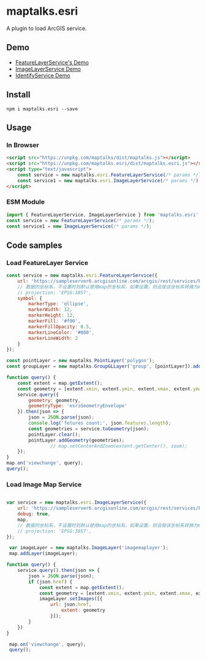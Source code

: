 # maptalks.esri

A plugin to load ArcGIS service.

## Demo

* [FeatureLayerService's Demo](https://maptalks.org/maptalks.esri/demo/FeatureLayer.html)
* [ImageLayerService Demo](https://maptalks.org/maptalks.esri/demo/ImageLayer.html)
* [IdentifyService Demo](https://maptalks.org/maptalks.esri/demo/identify.html)

## Install

```shell
npm i maptalks.esri --save
```

## Usage

### In Browser
```html
<script src="https://unpkg.com/maptalks/dist/maptalks.js"></script>
<script src="https://unpkg.com/maptalks.esri/dist/maptalks.esri.js"></script>
<script type="text/javascript">
    const service = new maptalks.esri.FeatureLayerService(/* params */);
    const service1 = new maptalks.esri.ImageLayerService(/* params */);
</script>
```

### ESM Module

```js
import { FeatureLayerService, ImageLayerService } from 'maptalks.esri';
const service = new FeatureLayerService(/* params */);
const service1 = new ImageLayerService(/* params */);
```

## Code samples

### Load FeatureLayer Service

```js
const service = new maptalks.esri.FeatureLayerService({
    url: 'https://sampleserver6.arcgisonline.com/arcgis/rest/services/Earthquakes_Since1970/MapServer/0',
    // 数据的坐标系，不设置时则默认使用map的坐标系，如果设置，则会按该坐标系转换为map的坐标系
    // projection: 'EPSG:3857',
    symbol: {
        markerType: 'ellipse',
        markerWidth: 12,
        markerHeight: 12,
        markerFill: '#f00',
        markerFillOpacity: 0.5,
        markerLineColor: '#000',
        markerLineWidth: 2
    }
});

const pointLayer = new maptalks.PointLayer('polygon');
const groupLayer = new maptalks.GroupGLLayer('group', [pointLayer]).addTo(map);

function query() {
    const extent = map.getExtent();
    const geometry = [extent.xmin, extent.ymin, extent.xmax, extent.ymax].join(',');
    service.query({
        geometry: geometry,
        geometryType: 'esriGeometryEnvelope'
    }).then(json => {
        json = JSON.parse(json);
        console.log('fetures count:', json.features.length);
        const geometries = service.toGeometry(json);
        pointLayer.clear();
        pointLayer.addGeometry(geometries);
                // map.setCenterAndZoom(extent.getCenter(), zoom);
    });
}
map.on('viewchange', query);
query();
```

### Load Image Map Service

```js

var service = new maptalks.esri.ImageLayerService({
    url: 'https://sampleserver6.arcgisonline.com/arcgis/rest/services/PoolPermits/MapServer/export',
    debug: true,
    map,
    // 数据的坐标系，不设置时则默认使用map的坐标系，如果设置，则会按该坐标系转换为map的坐标系
    // projection: 'EPSG:3857',
});

 var imageLayer = new maptalks.ImageLayer('imagemaplayer');
 map.addLayer(imageLayer);

function query() {
    service.query().then(json => {
        json = JSON.parse(json);
        if (json.href) {
            const extent = map.getExtent();
            const geometry = [extent.xmin, extent.ymin, extent.xmax, extent.ymax];
            imageLayer.setImages([{
                url: json.href,
                    extent: geometry
                }]);
        }
    })
}

 map.on('viewchange', query);
 query();
```
